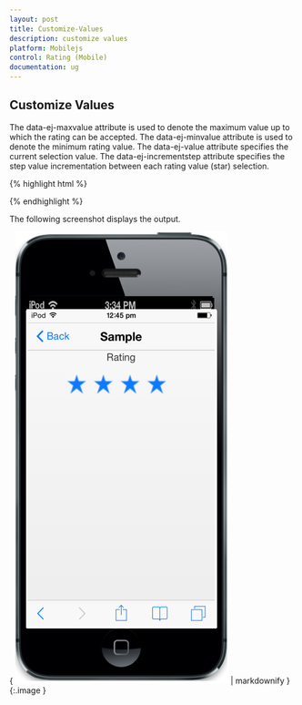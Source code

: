 ```yaml
---
layout: post
title: Customize-Values
description: customize values
platform: Mobilejs
control: Rating (Mobile)
documentation: ug
---
```


## Customize Values

The data-ej-maxvalue attribute is used to denote the maximum value up to which the rating can be accepted. The data-ej-minvalue attribute is used to denote the minimum rating value. The data-ej-value attribute specifies the current selection value. The data-ej-incrementstep attribute specifies the step value incrementation between each rating value (star) selection.

{% highlight html %}



  <div id="rating_sample" data-role="ejmrating" data-ej-minvalue=2 data-ej-maxvalue=6 data-ej-value=4 data-ej-incrementstep=1>

  </div>



{% endhighlight %}

The following screenshot displays the output.

{ ![C:/Users/Vignesh Kumar/Desktop/2.png](Customize-Values_images/Customize-Values_img1.png) | markdownify }
{:.image }


